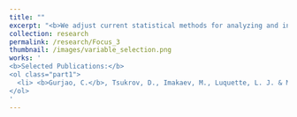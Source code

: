 ```yaml
---
title: ""
excerpt: "<b>We adjust current statistical methods for analyzing and integrating large scale genomic datasets:</b> Cancer therapies, as well as combinations of them, are being FDA-approved at an increasing rate. Despite being effective for several cancer types, however, their clinical use is encumbered by a high variability in patient response. Studying the mutational landscape of tumors can inform the best course of treatment, as well as predict the aggresiveness of certain cancers."
collection: research
permalink: /research/Focus_3
thumbnail: /images/variable_selection.png
works: '
<b>Selected Publications:</b> 
<ol class="part1">
  <li> <b>Gurjao, C.</b>, Tsukrov, D., Imakaev, M., Luquette, L. J. & Mirny, L. A. Limited evidence of tumour mutational burden as a biomarker of response to immunotherapy. BioRxiv (2020). </li>
</ol>
'
---
```

